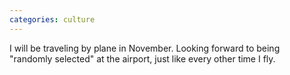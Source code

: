 ```yaml
---
categories: culture
---
```


I will be traveling by plane in November. Looking forward to being "randomly selected" at the airport, just like every other time I fly.